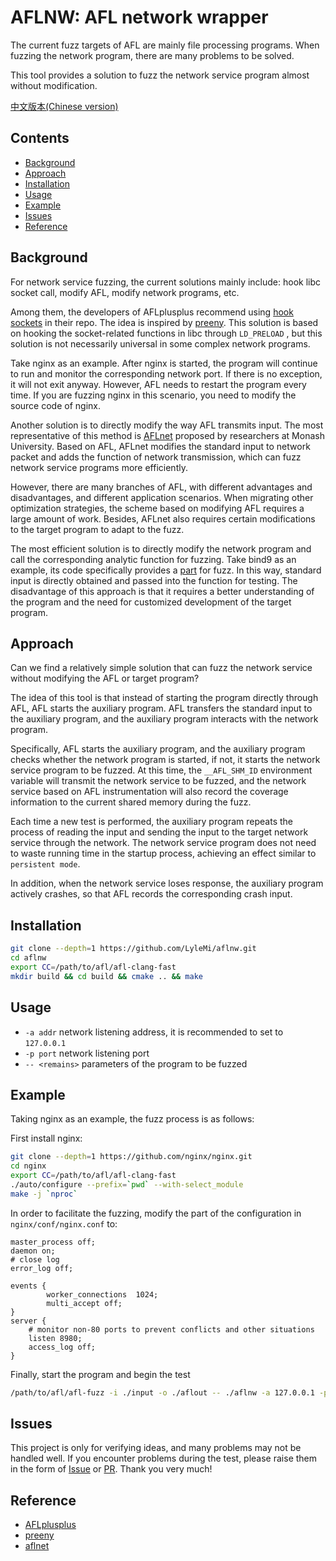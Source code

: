# AFLNW: AFL network wrapper

The current fuzz targets of AFL are mainly file processing programs. When fuzzing the network program, there are many problems to be solved.

This tool provides a solution to fuzz the network service program almost without modification.

[中文版本(Chinese version)](https://github.com/LyleMi/aflnw/blob/main/README.zh-cn.md)

## Contents

- [Background](#Background)
- [Approach](#Approach)
- [Installation](#Installation)
- [Usage](#Usage)
- [Example](#Example)
- [Issues](#Issues)
- [Reference](#Reference)

## Background

For network service fuzzing, the current solutions mainly include: hook libc socket call, modify AFL, modify network programs, etc.

Among them, the developers of AFLplusplus recommend using [hook sockets](https://github.com/AFLplusplus/AFLplusplus/tree/stable/utils/socket_fuzzing) in their repo. The idea is inspired by [preeny](https://github.com/zardus/preeny). This solution is based on hooking the socket-related functions in libc through ``LD_PRELOAD`` , but this solution is not necessarily universal in some complex network programs.

Take nginx as an example. After nginx is started, the program will continue to run and monitor the corresponding network port. If there is no exception, it will not exit anyway. However, AFL needs to restart the program every time. If you are fuzzing nginx in this scenario, you need to modify the source code of nginx.

Another solution is to directly modify the way AFL transmits input. The most representative of this method is [AFLnet](https://github.com/aflnet/aflnet) proposed by researchers at Monash University. Based on AFL, AFLnet modifies the standard input to network packet and adds the function of network transmission, which can fuzz network service programs more efficiently.

However, there are many branches of AFL, with different advantages and disadvantages, and different application scenarios. When migrating other optimization strategies, the scheme based on modifying AFL requires a large amount of work. Besides, AFLnet also requires certain modifications to the target program to adapt to the fuzz.

The most efficient solution is to directly modify the network program and call the corresponding analytic function for fuzzing. Take bind9 as an example, its code specifically provides a [part](https://github.com/isc-projects/bind9/tree/main/fuzz) for fuzz. In this way, standard input is directly obtained and passed into the function for testing. The disadvantage of this approach is that it requires a better understanding of the program and the need for customized development of the target program.

## Approach

Can we find a relatively simple solution that can fuzz the network service without modifying the AFL or target program?

The idea of this tool is that instead of starting the program directly through AFL, AFL starts the auxiliary program. AFL transfers the standard input to the auxiliary program, and the auxiliary program interacts with the network program.

Specifically, AFL starts the auxiliary program, and the auxiliary program checks whether the network program is started, if not, it starts the network service program to be fuzzed. At this time, the ``__AFL_SHM_ID`` environment variable will transmit the network service to be fuzzed, and the network service based on AFL instrumentation will also record the coverage information to the current shared memory during the fuzz.

Each time a new test is performed, the auxiliary program repeats the process of reading the input and sending the input to the target network service through the network. The network service program does not need to waste running time in the startup process, achieving an effect similar to ``persistent mode``.

In addition, when the network service loses response, the auxiliary program actively crashes, so that AFL records the corresponding crash input.

## Installation

```bash
git clone --depth=1 https://github.com/LyleMi/aflnw.git
cd aflnw
export CC=/path/to/afl/afl-clang-fast
mkdir build && cd build && cmake .. && make
```

## Usage

- ``-a addr`` network listening address, it is recommended to set to ``127.0.0.1``
- ``-p port`` network listening port
- ``-- <remains>`` parameters of the program to be fuzzed

## Example

Taking nginx as an example, the fuzz process is as follows:

First install nginx:

```bash
git clone --depth=1 https://github.com/nginx/nginx.git
cd nginx
export CC=/path/to/afl/afl-clang-fast
./auto/configure --prefix=`pwd` --with-select_module
make -j `nproc`
```

In order to facilitate the fuzzing, modify the part of the configuration in ``nginx/conf/nginx.conf`` to:


```
master_process off;
daemon on;
# close log
error_log off;

events {
        worker_connections  1024;
        multi_accept off;
}
server {
    # monitor non-80 ports to prevent conflicts and other situations
    listen 8980;
    access_log off;
}
```

Finally, start the program and begin the test

```bash
/path/to/afl/afl-fuzz -i ./input -o ./aflout -- ./aflnw -a 127.0.0.1 -p 8980 -- /data/targets/nginx/objs/nginx
```

## Issues

This project is only for verifying ideas, and many problems may not be handled well. If you encounter problems during the test, please raise them in the form of [Issue](https://github.com/lylemi/aflnw/issues) or [PR](https://github.com/lylemi/aflnw/pulls). Thank you very much!

## Reference

- [AFLplusplus](https://github.com/AFLplusplus/AFLplusplus)
- [preeny](https://github.com/zardus/preeny)
- [aflnet](https://github.com/aflnet/aflnet)
